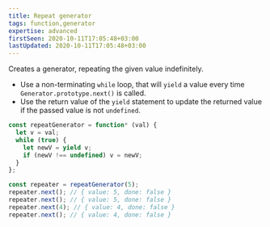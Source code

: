 ```yaml
---
title: Repeat generator
tags: function,generator
expertise: advanced
firstSeen: 2020-10-11T17:05:48+03:00
lastUpdated: 2020-10-11T17:05:48+03:00
---
```


Creates a generator, repeating the given value indefinitely.

- Use a non-terminating `while` loop, that will `yield` a value every time `Generator.prototype.next()` is called.
- Use the return value of the `yield` statement to update the returned value if the passed value is not `undefined`.

```js
const repeatGenerator = function* (val) {
  let v = val;
  while (true) {
    let newV = yield v;
    if (newV !== undefined) v = newV;
  }
};
```

```js
const repeater = repeatGenerator(5);
repeater.next(); // { value: 5, done: false }
repeater.next(); // { value: 5, done: false }
repeater.next(4); // { value: 4, done: false }
repeater.next(); // { value: 4, done: false }
```

